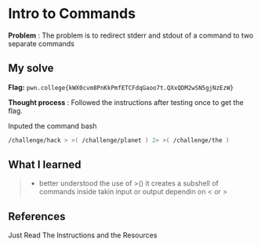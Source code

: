 
# Intro to Commands 

**Problem** : The problem is to redirect stderr and stdout of a command to two separate commands
## My solve

**Flag:** `pwn.college{kWX0cvm8PnKkPmfETCFdqGaoo7t.QXxQDM2wSN5gjNzEzW}`

**Thought process** :   Followed the instructions after testing once to get the flag.

Inputed the command
bash
```bash
/challenge/hack > >( /challenge/planet ) 2> >( /challenge/the )

```


## What I learned
> * better understood the use of >() it creates a subshell of commands inside takin input or output dependin on < or >


## References 
Just Read The Instructions and the Resources
